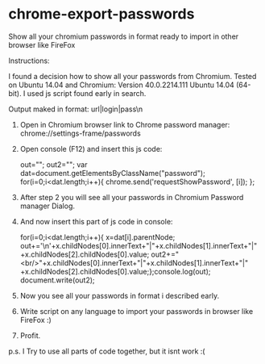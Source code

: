 # chrome-export-passwords
Show all your chromium passwords in format ready to import in other browser like FireFox

Instructions:

I found a decision how to show all your passwords from Chromium. Tested on Ubuntu 14.04 and Chromium: Version 40.0.2214.111 Ubuntu 14.04 (64-bit). I used js script found early in search.

Output maked in format: 
url|login|pass\n

1. Open in Chromium browser link to Chrome password manager: chrome://settings-frame/passwords

2. Open console (F12) and insert this js code:


    out=""; out2="";
    var dat=document.getElementsByClassName("password");
    for(i=0;i&lt;dat.length;i++){
    chrome.send('requestShowPassword', [i]);
    };

2. After step 2 you will see all your passwords in Chromium Password manager Dialog.

3. And now insert this part of js code in console:


    for(i=0;i&lt;dat.length;i++){
    x=dat[i].parentNode;
    out+='\n'+x.childNodes[0].innerText+"|"+x.childNodes[1].innerText+"|"
    +x.childNodes[2].childNodes[0].value;
    out2+="&lt;br/&gt;"+x.childNodes[0].innerText+"|"+x.childNodes[1].innerText+"|"
    +x.childNodes[2].childNodes[0].value;};console.log(out);
    document.write(out2);

4. Now you see all your passwords in format i described early.

5. Write script on any language to import your passwords in browser like FireFox :)

6. Profit.

p.s. I Try to use all parts of code together, but it isnt work :(
